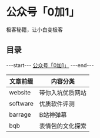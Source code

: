 # 公众号「0加1」

极客秘籍，让小白变极客



## 目录

---start---
[公众号「0加1」](https://www.v2fy.com/p/readme-jikemiji/)
---end---

|文章前缀 | 内容分类 |
| --- | --- |
| website | 带你入坑优质网站 |
| software | 优质软件评测 |
| barrage | B站神弹幕 |
| bqb | 表情包的文化探索 |